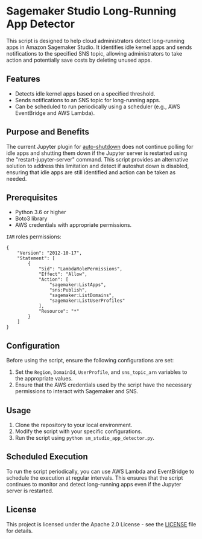 # Sagemaker Studio Long-Running App Detector

This script is designed to help cloud administrators detect long-running apps in Amazon Sagemaker Studio. It identifies idle kernel apps and sends notifications to the specified SNS topic, allowing administrators to take action and potentially save costs by deleting unused apps.

## Features

- Detects idle kernel apps based on a specified threshold.
- Sends notifications to an SNS topic for long-running apps.
- Can be scheduled to run periodically using a scheduler (e.g., AWS EventBridge and AWS Lambda).

## Purpose and Benefits

The current Jupyter plugin for [auto-shutdown](https://github.com/aws-samples/sagemaker-studio-auto-shutdown-extension/blob/main/README.md) does not continue polling for idle apps and shutting them down if the Jupyter server is restarted using the "restart-jupyter-server" command. This script provides an alternative solution to address this limitation and detect if autoshut down is disabled, ensuring that idle apps are still identified and action can be taken as needed.


## Prerequisites

- Python 3.6 or higher
- Boto3 library
- AWS credentials with appropriate permissions.

`IAM` roles permissions:

```
{
	"Version": "2012-10-17",
	"Statement": [
		{
			"Sid": "LambdaRolePermissions",
			"Effect": "Allow",
			"Action": [
				"sagemaker:ListApps",
				"sns:Publish",
				"sagemaker:ListDomains",
				"sagemaker:ListUserProfiles"
			],
			"Resource": "*"
		}
	]
}
```

## Configuration

Before using the script, ensure the following configurations are set:

1. Set the `Region`, `DomainId`, `UserProfile`, and `sns_topic_arn` variables to the appropriate values.
2. Ensure that the AWS credentials used by the script have the necessary permissions to interact with Sagemaker and SNS.

## Usage

1. Clone the repository to your local environment.
2. Modify the script with your specific configurations.
3. Run the script using `python sm_studio_app_detector.py`.

## Scheduled Execution

To run the script periodically, you can use AWS Lambda and EventBridge to schedule the execution at regular intervals. This ensures that the script continues to monitor and detect long-running apps even if the Jupyter server is restarted.

## License

This project is licensed under the Apache 2.0 License - see the [LICENSE](LICENSE) file for details.
